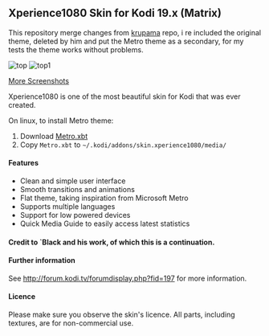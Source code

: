 ## Xperience1080 Skin for Kodi 19.x (Matrix)

This repository merge changes from [krupama](https://github.com/krupama/skin.xperience1080) repo, i re included the original theme, deleted by him and put the Metro theme as a secondary, for my tests the theme works without problems.

<img alt="top" src="https://i.imgur.com/e8kSqZX.jpg">
<img alt="top1" src="https://i.imgur.com/d8klD2w.jpeg">

[More Screenshots](https://imgur.com/a/fAIe172)

Xperience1080 is one of the most beautiful skin for Kodi that was ever created.

On linux, to install Metro theme:
1. Download [Metro.xbt](https://www.dropbox.com/s/3mptn523qkv7z2o/Metro.xbt?dl=1)
2. Copy `Metro.xbt` to `~/.kodi/addons/skin.xperience1080/media/`

#### Features

* Clean and simple user interface
* Smooth transitions and animations
* Flat theme, taking inspiration from Microsoft Metro
* Supports multiple languages
* Support for low powered devices
* Quick Media Guide to easily access latest statistics


#### Credit to `Black and his work, of which this is a continuation.

#### Further information
See http://forum.kodi.tv/forumdisplay.php?fid=197 for more information.

#### Licence
Please make sure you observe the skin's licence. All parts, including textures, are for non-commercial use.
